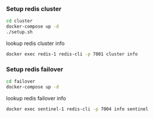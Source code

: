 ### Setup redis cluster

```bash
cd cluster
docker-compose up -d
./setup.sh
```

lookup redis cluster info
```bash
docker exec redis-1 redis-cli -p 7001 cluster info
```

### Setup redis failover

```bash
cd failover
docker-compose up -d
```

lookup redis failover info
```bash
docker exec sentinel-1 redis-cli -p 7004 info sentinel
```
